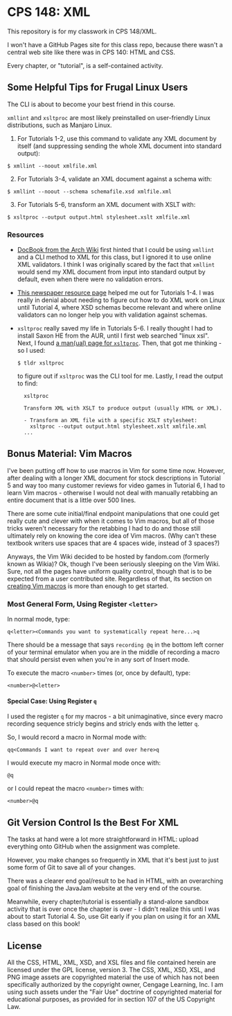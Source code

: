 # CPS 148: XML

This repository is for my classwork in CPS 148/XML.

I won't have a GitHub Pages site for this class repo, because there wasn't a central web site like there was in CPS 140: HTML and CSS.

Every chapter, or "tutorial", is a self-contained activity.

## Some Helpful Tips for Frugal Linux Users

The CLI is about to become your best friend in this course.

`xmllint` and `xsltproc` are most likely preinstalled on user-friendly Linux distributions, such as Manjaro Linux.

1.  For Tutorials 1-2, use this command to validate any XML document by itself (and suppressing sending the whole XML document into standard output):
  ```
  $ xmllint --noout xmlfile.xml
  ```

2.  For Tutorials 3-4, validate an XML document against a schema with:
  ```
  $ xmllint --noout --schema schemafile.xsd xmlfile.xml
  ```

3.  For Tutorials 5-6, transform an XML document with XSLT with:
  ```
  $ xsltproc --output output.html stylesheet.xslt xmlfile.xml
  ```

### Resources

* [DocBook from the Arch Wiki](https://wiki.archlinux.org/index.php/DocBook) first hinted that I could be using `xmllint` and a CLI method to XML for this class, but I ignored it to use online XML validators.  I think I was originally scared by the fact that `xmllint` would send my XML document from input into standard output by default, even when there were no validation errors.

* [This newspaper resource page](https://support.newspapersystems.com/hc/en-us/articles/204871565-Validating-an-XML-File) helped me out for Tutorials 1-4.  I was really in denial about needing to figure out how to do XML work on Linux until Tutorial 4, where XSD schemas become relevant and where online validators can no longer help you with validation against schemas.

* `xsltproc` really saved my life in Tutorials 5-6.  I really thought I had to install Saxon HE from the AUR, until I first web searched "linux xsl".  Next, I found [a man(ual) page for `xsltproc`](https://linux.die.net/man/1/xsltproc).  Then, that got me thinking - so I used:
  ```
  $ tldr xsltproc
  ```
  to figure out if `xsltproc` was the CLI tool for me.  Lastly, I read the output to find:
  ```
    xsltproc
    
    Transform XML with XSLT to produce output (usually HTML or XML).
    
    - Transform an XML file with a specific XSLT stylesheet:
      xsltproc --output output.html stylesheet.xslt xmlfile.xml
    ...
  ```

## Bonus Material: Vim Macros

I've been putting off how to use macros in Vim for some time now.  However, after dealing with a longer XML document for stock descriptions in Tutorial 5 and way too many customer reviews for video games in Tutorial 6, I had to learn Vim macros - otherwise I would not deal with manually retabbing an entire document that is a little over 500 lines.

There are some cute initial/final endpoint manipulations that one could get really cute and clever with when it comes to Vim macros, but all of those tricks weren't necessary for the retabbing I had to do and those still ultimately rely on knowing the core idea of Vim macros.  (Why can't these textbook writers use spaces that are 4 spaces wide, instead of 3 spaces?)

Anyways, the Vim Wiki decided to be hosted by fandom.com (formerly known as Wikia)?  Ok, though I've been seriously sleeping on the Vim Wiki.  Sure, not all the pages have uniform quality control, though that is to be expected from a user contributed site.  Regardless of that, its section on [creating Vim macros](https://vim.fandom.com/wiki/Macros#Recording_a_macro) is more than enough to get started.


### Most General Form, Using Register `<letter>`

In normal mode, type:
```
q<letter><Commands you want to systematically repeat here...>q
```

There should be a message that says `recording @q` in the bottom left corner of your terminal emulator when you are in the middle of recording a macro that should persist even when you're in any sort of Insert mode.

To execute the macro `<number>` times (or, once by default), type:
```
<number>@<letter>
```

#### Special Case: Using Register `q`

I used the register `q` for my macros - a bit unimaginative, since every macro recording sequence stricly begins and stricly ends with the letter `q`.

So, I would record a macro in Normal mode with:
```
qq<Commands I want to repeat over and over here>q
```

I would execute my macro in Normal mode once with:
```
@q
```
or I could repeat the macro `<number>` times with:
```
<number>@q
```

## Git Version Control Is the Best For XML

The tasks at hand were a lot more straightforward in HTML: upload everything onto GitHub when the assignment was complete.

However, you make changes so frequently in XML that it's best just to just some form of Git to save all of your changes.

There was a clearer end goal/result to be had in HTML, with an overarching goal of finishing the JavaJam website at the very end of the course.

Meanwhile, every chapter/tutorial is essentially a stand-alone sandbox activity that is over once the chapter is over - I didn't realize this unti I was about to start Tutorial 4.  So, use Git early if you plan on using it for an XML class based on this book!

## License

All the CSS, HTML, XML, XSD, and XSL files and file contained herein are licensed under the GPL license, version 3.  The CSS, XML, XSD, XSL, and PNG image assets are copyrighted material the use of which has not been specifically authorized by the copyright owner, Cengage Learning, Inc.  I am using such assets under the "Fair Use" doctrine of copyrighted material for educational purposes, as provided for in section 107 of the US Copyright Law.

